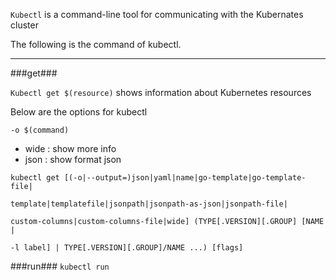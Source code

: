 ```Kubectl``` is a command-line tool for communicating with the Kubernates cluster


The following is the command of kubectl.


***


###get###


```Kubectl get $(resource)``` shows information about Kubernetes resources


Below are the options for kubectl


```-o $(command)```

* wide : show more info
* json : show format json

```
kubectl get [(-o|--output=)json|yaml|name|go-template|go-template-file|

template|templatefile|jsonpath|jsonpath-as-json|jsonpath-file|

custom-columns|custom-columns-file|wide] (TYPE[.VERSION][.GROUP] [NAME | 

-l label] | TYPE[.VERSION][.GROUP]/NAME ...) [flags]
```

###run###
```kubectl run```

